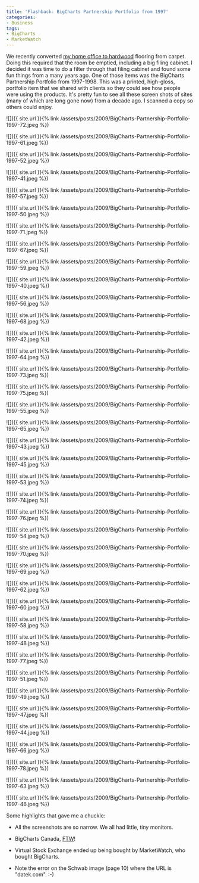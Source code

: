```yaml
---
title: 'Flashback: BigCharts Partnership Portfolio from 1997'
categories:
- Business
tags:
- BigCharts
- MarketWatch
---
```


We recently converted [my home office to hardwood](http://things.thingelstad.com/post/75486047/my-office-is-ready-for-the-hardwood-floor) flooring from carpet. Doing this required that the room be emptied, including a big filing cabinet. I decided it was time to do a filter through that filing cabinet and found some fun things from a many years ago. One of those items was the BigCharts Partnership Portfolio from 1997-1998. This was a printed, high-gloss, portfolio item that we shared with clients so they could see how people were using the products. It's pretty fun to see all these screen shots of sites (many of which are long gone now) from a decade ago. I scanned a copy so others could enjoy.

  
![]({{ site.url }}{% link /assets/posts/2009/BigCharts-Partnership-Portfolio-1997-72.jpeg %})



![]({{ site.url }}{% link /assets/posts/2009/BigCharts-Partnership-Portfolio-1997-61.jpeg %})



![]({{ site.url }}{% link /assets/posts/2009/BigCharts-Partnership-Portfolio-1997-52.jpeg %})



![]({{ site.url }}{% link /assets/posts/2009/BigCharts-Partnership-Portfolio-1997-41.jpeg %})



![]({{ site.url }}{% link /assets/posts/2009/BigCharts-Partnership-Portfolio-1997-57.jpeg %})



![]({{ site.url }}{% link /assets/posts/2009/BigCharts-Partnership-Portfolio-1997-50.jpeg %})



![]({{ site.url }}{% link /assets/posts/2009/BigCharts-Partnership-Portfolio-1997-71.jpeg %})



![]({{ site.url }}{% link /assets/posts/2009/BigCharts-Partnership-Portfolio-1997-67.jpeg %})



![]({{ site.url }}{% link /assets/posts/2009/BigCharts-Partnership-Portfolio-1997-59.jpeg %})



![]({{ site.url }}{% link /assets/posts/2009/BigCharts-Partnership-Portfolio-1997-40.jpeg %})



![]({{ site.url }}{% link /assets/posts/2009/BigCharts-Partnership-Portfolio-1997-56.jpeg %})



![]({{ site.url }}{% link /assets/posts/2009/BigCharts-Partnership-Portfolio-1997-68.jpeg %})



![]({{ site.url }}{% link /assets/posts/2009/BigCharts-Partnership-Portfolio-1997-42.jpeg %})



![]({{ site.url }}{% link /assets/posts/2009/BigCharts-Partnership-Portfolio-1997-64.jpeg %})



![]({{ site.url }}{% link /assets/posts/2009/BigCharts-Partnership-Portfolio-1997-73.jpeg %})



![]({{ site.url }}{% link /assets/posts/2009/BigCharts-Partnership-Portfolio-1997-75.jpeg %})



![]({{ site.url }}{% link /assets/posts/2009/BigCharts-Partnership-Portfolio-1997-55.jpeg %})



![]({{ site.url }}{% link /assets/posts/2009/BigCharts-Partnership-Portfolio-1997-65.jpeg %})



![]({{ site.url }}{% link /assets/posts/2009/BigCharts-Partnership-Portfolio-1997-43.jpeg %})



![]({{ site.url }}{% link /assets/posts/2009/BigCharts-Partnership-Portfolio-1997-45.jpeg %})



![]({{ site.url }}{% link /assets/posts/2009/BigCharts-Partnership-Portfolio-1997-53.jpeg %})



![]({{ site.url }}{% link /assets/posts/2009/BigCharts-Partnership-Portfolio-1997-74.jpeg %})



![]({{ site.url }}{% link /assets/posts/2009/BigCharts-Partnership-Portfolio-1997-76.jpeg %})



![]({{ site.url }}{% link /assets/posts/2009/BigCharts-Partnership-Portfolio-1997-54.jpeg %})



![]({{ site.url }}{% link /assets/posts/2009/BigCharts-Partnership-Portfolio-1997-70.jpeg %})



![]({{ site.url }}{% link /assets/posts/2009/BigCharts-Partnership-Portfolio-1997-69.jpeg %})



![]({{ site.url }}{% link /assets/posts/2009/BigCharts-Partnership-Portfolio-1997-62.jpeg %})



![]({{ site.url }}{% link /assets/posts/2009/BigCharts-Partnership-Portfolio-1997-60.jpeg %})



![]({{ site.url }}{% link /assets/posts/2009/BigCharts-Partnership-Portfolio-1997-58.jpeg %})



![]({{ site.url }}{% link /assets/posts/2009/BigCharts-Partnership-Portfolio-1997-48.jpeg %})



![]({{ site.url }}{% link /assets/posts/2009/BigCharts-Partnership-Portfolio-1997-77.jpeg %})



![]({{ site.url }}{% link /assets/posts/2009/BigCharts-Partnership-Portfolio-1997-51.jpeg %})



![]({{ site.url }}{% link /assets/posts/2009/BigCharts-Partnership-Portfolio-1997-49.jpeg %})



![]({{ site.url }}{% link /assets/posts/2009/BigCharts-Partnership-Portfolio-1997-47.jpeg %})



![]({{ site.url }}{% link /assets/posts/2009/BigCharts-Partnership-Portfolio-1997-44.jpeg %})



![]({{ site.url }}{% link /assets/posts/2009/BigCharts-Partnership-Portfolio-1997-66.jpeg %})



![]({{ site.url }}{% link /assets/posts/2009/BigCharts-Partnership-Portfolio-1997-78.jpeg %})



![]({{ site.url }}{% link /assets/posts/2009/BigCharts-Partnership-Portfolio-1997-63.jpeg %})



![]({{ site.url }}{% link /assets/posts/2009/BigCharts-Partnership-Portfolio-1997-46.jpeg %})




Some highlights that gave me a chuckle:



  * All the screenshots are so narrow. We all had little, tiny monitors.


  * BigCharts Canada, [FTW](http://www.urbandictionary.com/define.php?term=ftw)!


  * Virtual Stock Exchange ended up being bought by MarketWatch, who bought BigCharts.


  * Note the error on the Schwab image (page 10) where the URL is "datek.com". :-)


